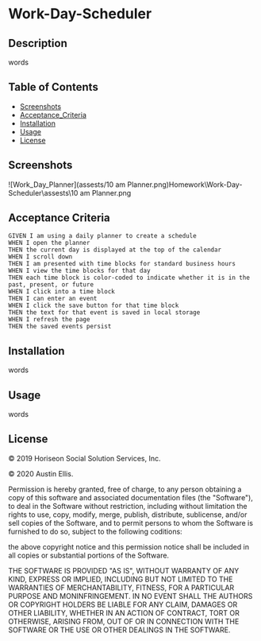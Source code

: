# Work-Day-Scheduler

## Description

words

## Table of Contents

- [Screenshots](#screenshots)
- [Acceptance_Criteria](#acceptance_criteria)
- [Installation](#installation)
- [Usage](#usage)
- [License](#license)

## Screenshots

![Work_Day_Planner](assests/10 am Planner.png)Homework\Work-Day-Scheduler\assests\10 am Planner.png

## Acceptance Criteria

```
GIVEN I am using a daily planner to create a schedule
WHEN I open the planner
THEN the current day is displayed at the top of the calendar
WHEN I scroll down
THEN I am presented with time blocks for standard business hours
WHEN I view the time blocks for that day
THEN each time block is color-coded to indicate whether it is in the past, present, or future
WHEN I click into a time block
THEN I can enter an event
WHEN I click the save button for that time block
THEN the text for that event is saved in local storage
WHEN I refresh the page
THEN the saved events persist
```

## Installation

words

## Usage

words

## License

© 2019 Horiseon Social Solution Services, Inc.

© 2020 Austin Ellis.

Permission is hereby granted, free of charge, to any person obtaining a copy of this software and associated documentation files (the "Software"), to deal in the Software without restriction, including without limitation the rights to use, copy, modify, merge, publish, distribute, sublicense, and/or sell copies of the Software, and to permit persons to whom the Software is furnished to do so, subject to the following coditions:

the above copyright notice and this permission notice shall be included in all copies or substantial portions of the Software.

THE SOFTWARE IS PROVIDED "AS IS", WITHOUT WARRANTY OF ANY KIND, EXPRESS OR IMPLIED, INCLUDING BUT NOT LIMITED TO THE WARRANTIES OF MERCHANTABILITY, FITNESS, FOR A PARTICULAR PURPOSE AND MONINFRINGEMENT. IN NO EVENT SHALL THE AUTHORS OR COPYRIGHT HOLDERS BE LIABLE FOR ANY CLAIM, DAMAGES OR OTHER LIABILITY, WHETHER IN AN ACTION OF CONTRACT, TORT OR OTHERWISE, ARISING FROM, OUT OF OR IN CONNECTION WITH THE SOFTWARE OR THE USE OR OTHER DEALINGS IN THE SOFTWARE.
